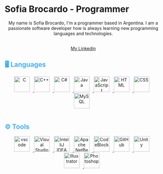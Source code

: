 <!--
**BrocardoSofia/BrocardoSofia** is a ✨ _special_ ✨ repository because its `README.md` (this file) appears on your GitHub profile.

Here are some ideas to get you started:

- 🔭 I’m currently working on ...
- 🌱 I’m currently learning ...
- 👯 I’m looking to collaborate on ...
- 🤔 I’m looking for help with ...
- 💬 Ask me about ...
- 📫 How to reach me: ...
- 😄 Pronouns: ...
- ⚡ Fun fact: ...
-->

<!--- Begin first section --->
<h1>Sofia Brocardo - Programmer</h1>

<!--- Add a Gif --->

<!--- Drag and drop a gif to github README.md --->

<p align="center">
My name is Sofia Brocardo, I'm a programmer based in Argentina. I am a passionate software developer how is always learning new programming languages and technologies.

<br>
<br>
<div align="center">

[My Linkedin](http://www.linkedin.com/in/sofia-brocardo/)
</div>
</p>

<!--- End first section --->

<!--- Begin second section --->
<h2 style= "color: #44AEFB">🖥️ Languages</h2>

<!--- Logos --->
<div align="center">
   <a href="https://en.wikipedia.org/wiki/C_(programming_language)" target="_blank" rel="noreferrer">
      <img  alt="C" height="50px" style="padding-right:10px;" src="https://upload.wikimedia.org/wikipedia/commons/1/18/C_Programming_Language.svg"/>
  </a>
  <a href="https://en.wikipedia.org/wiki/C%2B%2B">
      <img  alt="C++" height="50px" style="padding-right:10px;" src="https://upload.wikimedia.org/wikipedia/commons/thumb/1/18/ISO_C%2B%2B_Logo.svg/200px-ISO_C%2B%2B_Logo.svg.png"/>
  </a>
  <a href="https://learn.microsoft.com/es-es/dotnet/csharp/tour-of-csharp/">
      <img  alt="C#" height="50px" style="padding-right:10px;" src="https://upload.wikimedia.org/wikipedia/commons/thumb/b/bd/Logo_C_sharp.svg/1820px-Logo_C_sharp.svg.png"/>
  </a>
  <a href="https://www.java.com/en/" target="_blank" rel="noreferrer">
      <img  alt="Java" height="50px" style="padding-right:10px;" src="https://cdn.jsdelivr.net/gh/devicons/devicon/icons/java/java-original.svg"/>
  </a>
   <a href="https://developer.mozilla.org/en-US/docs/Web/JavaScript" target="_blank" rel="noreferrer">
      <img  alt="JavaScript" height="50px" style="padding-right:10px;" src="https://cdn.jsdelivr.net/gh/devicons/devicon/icons/javascript/javascript-plain.svg"/>
  </a>
  <a href="https://developer.mozilla.org/en-US/docs/Web/HTML" target="_blank" rel="noreferrer">
      <img  alt="HTML" height="50px" style="padding-right:10px;" src="https://cdn.jsdelivr.net/gh/devicons/devicon/icons/html5/html5-original.svg"/>
  </a>
  <a href="https://developer.mozilla.org/en-US/docs/Web/CSS" target="_blank" rel="noreferrer">
      <img  alt="CSS" height="50px" style="padding-right:10px;" src="https://cdn.jsdelivr.net/gh/devicons/devicon/icons/css3/css3-original.svg"/>
  </a>
  <a href="https://www.mysql.com/">
      <img  alt="MySQL" height="50px" style="padding-right:10px;" src="https://1000marcas.net/wp-content/uploads/2020/11/MySQL-logo.png"/>
  </a>
</div>
<br>
<h2 style= "color: #44AEFB">⚙️ Tools</h2>

<!--- Logos --->
<div align="center">
  <a href="https://code.visualstudio.com/" target="_blank" rel="noreferrer">
      <img  alt="vscode" height="50px" style="padding-right:10px;"src="https://cdn.jsdelivr.net/gh/devicons/devicon/icons/vscode/vscode-original.svg"/>
  </a>
  <a href="https://visualstudio.microsoft.com" target="_blank" rel="noreferrer">
      <img  alt="Visual Studio" height="50px" style="padding-right:10px;"src="https://visualstudio.microsoft.com/wp-content/uploads/2021/10/Product-Icon.svg"/>
  </a>
  <a href="https://www.jetbrains.com/idea/" target="_blank" rel="noreferrer">
      <img  alt="IntelliJ IDEA" height="50px" style="padding-right:10px;"src="https://upload.wikimedia.org/wikipedia/commons/thumb/9/9c/IntelliJ_IDEA_Icon.svg/1024px-IntelliJ_IDEA_Icon.svg.png"/>
  </a>
  <a href="https://netbeans.apache.org/" target="_blank" rel="noreferrer">
      <img  alt="Apache NetBeans" height="50px" style="padding-right:10px;"src="https://netbeans.apache.org/images/apache-netbeans.svg"/>
  </a>
  <a href="https://www.codeblocks.org/" target="_blank" rel="noreferrer">
      <img  alt="CodeBlock" height="50px" style="padding-right:10px;"src="https://www.codeblocks.org/images/logo160.png"/>
  </a>
  <a href="https://desktop.github.com/" target="_blank" rel="noreferrer">
      <img  alt="GitHub" height="50px" style="padding-right:10px;"src="https://desktop.github.com/images/desktop-icon.svg"/>
  </a>
  <a href="https://unity.com/" target="_blank" rel="noreferrer">
      <img  alt="Unity" height="50px" style="padding-right:10px;"src="https://i.redd.it/tu3gt6ysfxq71.png"/>
  </a>
  <a href="https://www.adobe.com/products/illustrator.html" target="_blank" rel="noreferrer">
      <img  alt="Illustrator" height="50px" style="padding-right:10px;"src="https://www.adobe.com/content/dam/cc/icons/illustrator.svg"/>
  </a>
  <a href="https://www.adobe.com/products/photoshop/free-trial-download.html" target="_blank" rel="noreferrer">
      <img  alt="Photoshop" height="50px" style="padding-right:10px;"src="https://www.adobe.com/content/dam/shared/images/product-icons/svg/photoshop.svg"/>
  </a>
  
</div>
<!--- End second section --->

